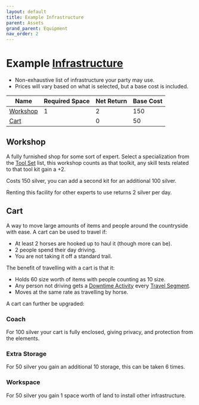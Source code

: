 ```yaml
---
layout: default
title: Example Infrastructure
parent: Assets
grand_parent: Equipment
nav_order: 2
---
```

# Example [Infrastructure](Assets#Infrastructure)
* Non-exhaustive list of infrastructure your party may use. 
* Prices will vary based on what is selected, but a base cost is included.

| Name                  | Required Space | Net Return | Base Cost |
| --------------------- | -------------- | ---------- | --------- |
| [Workshop](#Workshop) | 1              | 2          | 150       |
| [Cart](#Cart)         |                | 0          | 50        |

## Workshop
A fully furnished shop for some sort of expert. Select a specialization from the [Tool Set](Game/Example-Gear#Tool%20Set) list, this workshop counts as that toolkit, any skill tests related to that tool kit gain a +2. 

Costs 150 silver, you can add a second kit for an additional 100 silver.

Renting this facility for other experts to use returns 2 silver per day.


## Cart
A way to move large amounts of items and people around the countryside with ease. A cart can be used to travel if:
* At least 2 horses are hooked up to haul it (though more can be).
* 2 people spend their day driving.
* You are not taking it off a standard trail.

The benefit of travelling with a cart is that it: 
* Holds 60 size worth of items with people counting as 10 size.
* Any person not driving gets a [Downtime Activity](Activities#Downtime%20Activity) every [Travel Segment](Telling-The-Story#Travel%20Segment).
* Moves at the same rate as travelling by horse.

A cart can further be upgraded:
### Coach
For 100 silver your cart is fully enclosed, giving privacy, and protection from the elements.
### Extra Storage
For 50 silver you gain an additional 10 storage, this can be taken 6 times.
### Workspace
For 50 silver you gain 1 space worth of land to install other infrastructure.
